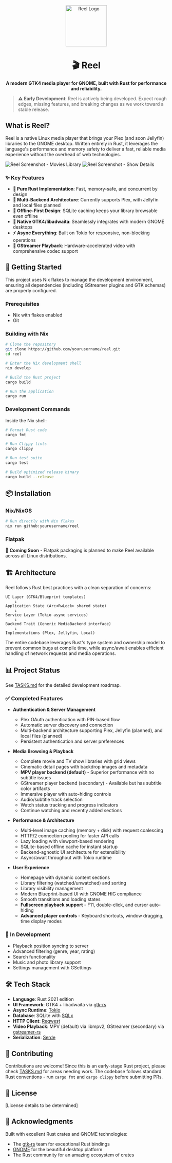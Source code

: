 <div align="center">
  <img src="logo.svg" alt="Reel Logo" width="128" height="128">
  
  # 🎬 Reel
  
  **A modern GTK4 media player for GNOME, built with Rust for performance and reliability.**
</div>

> **⚠️ Early Development**: Reel is actively being developed. Expect rough edges, missing features, and breaking changes as we work toward a stable release.

## What is Reel?

Reel is a native Linux media player that brings your Plex (and soon Jellyfin) libraries to the GNOME desktop. Written entirely in Rust, it leverages the language's performance and memory safety to deliver a fast, reliable media experience without the overhead of web technologies.

![Reel Screenshot - Movies Library](screenshots/main-window.png)
![Reel Screenshot - Show Details](screenshots/show-details.png)

### ✨ Key Features

- **🦀 Pure Rust Implementation**: Fast, memory-safe, and concurrent by design
- **🔌 Multi-Backend Architecture**: Currently supports Plex, with Jellyfin and local files planned
- **💾 Offline-First Design**: SQLite caching keeps your library browsable even offline
- **🎨 Native GTK4/libadwaita**: Seamlessly integrates with modern GNOME desktops
- **⚡ Async Everything**: Built on Tokio for responsive, non-blocking operations
- **🎥 GStreamer Playback**: Hardware-accelerated video with comprehensive codec support

## 🚀 Getting Started

This project uses Nix flakes to manage the development environment, ensuring all dependencies (including GStreamer plugins and GTK schemas) are properly configured.

### Prerequisites

- Nix with flakes enabled
- Git

### Building with Nix

```bash
# Clone the repository
git clone https://github.com/yourusername/reel.git
cd reel

# Enter the Nix development shell
nix develop

# Build the Rust project
cargo build

# Run the application
cargo run
```

### Development Commands

Inside the Nix shell:

```bash
# Format Rust code
cargo fmt

# Run Clippy lints
cargo clippy

# Run test suite
cargo test

# Build optimized release binary
cargo build --release
```

## 📦 Installation

### Nix/NixOS

```bash
# Run directly with Nix flakes
nix run github:yourusername/reel
```

### Flatpak

🚧 **Coming Soon** - Flatpak packaging is planned to make Reel available across all Linux distributions.

## 🏗️ Architecture

Reel follows Rust best practices with a clean separation of concerns:

```
UI Layer (GTK4/Blueprint templates)
    ↓
Application State (Arc<RwLock> shared state)
    ↓
Service Layer (Tokio async services)
    ↓
Backend Trait (Generic MediaBackend interface)
    ↓
Implementations (Plex, Jellyfin, Local)
```

The entire codebase leverages Rust's type system and ownership model to prevent common bugs at compile time, while async/await enables efficient handling of network requests and media operations.

## 📊 Project Status

See [TASKS.md](TASKS.md) for the detailed development roadmap.

### ✅ Completed Features
- **Authentication & Server Management**
  - Plex OAuth authentication with PIN-based flow
  - Automatic server discovery and connection
  - Multi-backend architecture supporting Plex, Jellyfin (planned), and local files (planned)
  - Persistent authentication and server preferences

- **Media Browsing & Playback**
  - Complete movie and TV show libraries with grid views
  - Cinematic detail pages with backdrop images and metadata
  - **MPV player backend (default)** - Superior performance with no subtitle issues
  - GStreamer player backend (secondary) - Available but has subtitle color artifacts
  - Immersive player with auto-hiding controls
  - Audio/subtitle track selection
  - Watch status tracking and progress indicators
  - Continue watching and recently added sections

- **Performance & Architecture**
  - Multi-level image caching (memory + disk) with request coalescing
  - HTTP/2 connection pooling for faster API calls
  - Lazy loading with viewport-based rendering
  - SQLite-based offline cache for instant startup
  - Backend-agnostic UI architecture for extensibility
  - Async/await throughout with Tokio runtime

- **User Experience**
  - Homepage with dynamic content sections
  - Library filtering (watched/unwatched) and sorting
  - Library visibility management
  - Modern Blueprint-based UI with GNOME HIG compliance
  - Smooth transitions and loading states
  - **Fullscreen playback support** - F11, double-click, and cursor auto-hiding
  - **Advanced player controls** - Keyboard shortcuts, window dragging, time display modes

### 🔧 In Development
- Playback position syncing to server
- Advanced filtering (genre, year, rating)
- Search functionality
- Music and photo library support
- Settings management with GSettings


## 🛠️ Tech Stack

- **Language**: Rust 2021 edition
- **UI Framework**: GTK4 + libadwaita via [gtk-rs](https://gtk-rs.org/)
- **Async Runtime**: [Tokio](https://tokio.rs/)
- **Database**: SQLite with [SQLx](https://github.com/launchbadge/sqlx)
- **HTTP Client**: [Reqwest](https://github.com/seanmonstar/reqwest)
- **Video Playback**: MPV (default) via libmpv2, GStreamer (secondary) via [gstreamer-rs](https://gitlab.freedesktop.org/gstreamer/gstreamer-rs)
- **Serialization**: [Serde](https://serde.rs/)

## 🤝 Contributing

Contributions are welcome! Since this is an early-stage Rust project, please check [TASKS.md](TASKS.md) for areas needing work. The codebase follows standard Rust conventions - run `cargo fmt` and `cargo clippy` before submitting PRs.

## 📄 License

[License details to be determined]

## 🙏 Acknowledgments

Built with excellent Rust crates and GNOME technologies:
- The [gtk-rs](https://gtk-rs.org/) team for exceptional Rust bindings
- [GNOME](https://www.gnome.org/) for the beautiful desktop platform
- The Rust community for an amazing ecosystem of crates